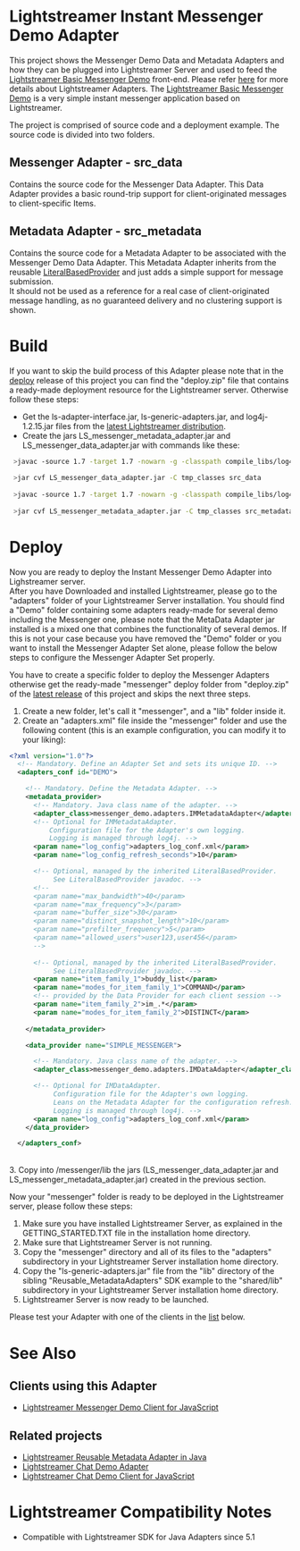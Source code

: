 # Lightstreamer Instant Messenger Demo Adapter #

This project shows the Messenger Demo Data and Metadata Adapters and how they can be plugged into Lightstreamer Server and used to feed the [Lightstreamer Basic Messenger Demo](https://github.com/Weswit/Lightstreamer-example-Messenger-client-javascript) front-end. Please refer [here](http://www.lightstreamer.com/latest/Lightstreamer_Allegro-Presto-Vivace_5_1_Colosseo/Lightstreamer/DOCS-SDKs/General%20Concepts.pdf) for more details about Lightstreamer Adapters.
The [Lightstreamer Basic Messenger Demo](https://github.com/Weswit/Lightstreamer-example-Messenger-client-javascript) is a very simple instant messenger application based on Lightstreamer.

The project is comprised of source code and a deployment example. The source code is divided into two folders.

## Messenger Adapter - src_data ##
Contains the source code for the Messenger Data Adapter. This Data Adapter provides a basic round-trip support for client-originated messages to client-specific Items.<br>

## Metadata Adapter - src_metadata ##
 Contains the source code for a Metadata Adapter to be associated with the Messenger Demo Data Adapter. This Metadata Adapter inherits from the reusable [LiteralBasedProvider](https://github.com/Weswit/Lightstreamer-example-ReusableMetadata-adapter-java) and just adds a simple support for message submission.<br>
It should not be used as a reference for a real case of client-originated message handling, as no guaranteed delivery and no clustering support is shown.

# Build #

If you want to skip the build process of this Adapter please note that in the [deploy](https://github.com/Weswit/Lightstreamer-example-Messenger-adapter-java/releases) release of this project you can find the "deploy.zip" file that contains a ready-made deployment resource for the Lightstreamer server.
Otherwise follow these steps:

*  Get the ls-adapter-interface.jar, ls-generic-adapters.jar, and log4j-1.2.15.jar files from the [latest Lightstreamer distribution](http://www.lightstreamer.com/download).
*  Create the jars LS_messenger_metadata_adapter.jar and LS_messenger_data_adapter.jar with commands like these:
```sh
 >javac -source 1.7 -target 1.7 -nowarn -g -classpath compile_libs/log4j-1.2.15.jar;compile_libs/ls-adapter-interface/ls-adapter-interface.jar;compile_libs/ls-generic-adapters/ls-generic-adapters.jar -sourcepath src/src_data -d tmp_classes src/src_data/messenger_demo/adapters/IMDataAdapter.java
 
 >jar cvf LS_messenger_data_adapter.jar -C tmp_classes src_data
 
 >javac -source 1.7 -target 1.7 -nowarn -g -classpath compile_libs/log4j-1.2.15.jar;compile_libs/ls-adapter-interface/ls-adapter-interface.jar;compile_libs/ls-generic-adapters/ls-generic-adapters.jar;LS_messenger_data_adapter.jar -sourcepath src/src_metadata -d tmp_classes src/src_metadata/messenger_demo/adapters/IMMetadataAdapter.java
 
 >jar cvf LS_messenger_metadata_adapter.jar -C tmp_classes src_metadata
```

# Deploy #

Now you are ready to deploy the Instant Messenger Demo Adapter into Lighstreamer server.<br>
After you have Downloaded and installed Lightstreamer, please go to the "adapters" folder of your Lightstreamer Server installation. You should find a "Demo" folder containing some adapters ready-made for several demo including the Messenger one, please note that the MetaData Adapter jar installed is a mixed one that combines the functionality of several demos. If this is not your case because you have removed the "Demo" folder or you want to install the Messenger Adapter Set alone, please follow the below steps to configure the Messenger Adapter Set properly.

You have to create a specific folder to deploy the Messenger Adapters otherwise get the ready-made "messenger" deploy folder from "deploy.zip" of the [latest release](https://github.com/Weswit/Lightstreamer-example-Messenger-adapter-java/releases) of this project and skips the next three steps.

1. Create a new folder, let's call it "messenger", and a "lib" folder inside it.
2. Create an "adapters.xml" file inside the "messenger" folder and use the following content (this is an example configuration, you can modify it to your liking):

```xml      
<?xml version="1.0"?>
  <!-- Mandatory. Define an Adapter Set and sets its unique ID. -->
  <adapters_conf id="DEMO">

    <!-- Mandatory. Define the Metadata Adapter. -->
    <metadata_provider>
      <!-- Mandatory. Java class name of the adapter. -->
      <adapter_class>messenger_demo.adapters.IMMetadataAdapter</adapter_class>
      <!-- Optional for IMMetadataAdapter.
          Configuration file for the Adapter's own logging.
          Logging is managed through log4j. -->
      <param name="log_config">adapters_log_conf.xml</param>
      <param name="log_config_refresh_seconds">10</param>

      <!-- Optional, managed by the inherited LiteralBasedProvider.
           See LiteralBasedProvider javadoc. -->
      <!--
      <param name="max_bandwidth">40</param>
      <param name="max_frequency">3</param>
      <param name="buffer_size">30</param>
      <param name="distinct_snapshot_length">10</param>
      <param name="prefilter_frequency">5</param>
      <param name="allowed_users">user123,user456</param>
      -->
      
      <!-- Optional, managed by the inherited LiteralBasedProvider.
           See LiteralBasedProvider javadoc. -->
      <param name="item_family_1">buddy_list</param>
      <param name="modes_for_item_family_1">COMMAND</param>
      <!-- provided by the Data Provider for each client session -->
      <param name="item_family_2">im_.*</param>
      <param name="modes_for_item_family_2">DISTINCT</param>
      
    </metadata_provider>

    <data_provider name="SIMPLE_MESSENGER">

      <!-- Mandatory. Java class name of the adapter. -->
      <adapter_class>messenger_demo.adapters.IMDataAdapter</adapter_class>

      <!-- Optional for IMDataAdapter.
           Configuration file for the Adapter's own logging.
           Leans on the Metadata Adapter for the configuration refresh.
           Logging is managed through log4j. -->
      <param name="log_config">adapters_log_conf.xml</param>
    </data_provider>

  </adapters_conf>
```
<br> 
3. Copy into /messenger/lib the jars (LS_messenger_data_adapter.jar and LS_messenger_metadata_adapter.jar) created in the previous section.

Now your "messenger" folder is ready to be deployed in the Lightstreamer server, please follow these steps:<br>

1. Make sure you have installed Lightstreamer Server, as explained in the GETTING_STARTED.TXT file in the installation home directory.
2. Make sure that Lightstreamer Server is not running.
3. Copy the "messenger" directory and all of its files to the "adapters" subdirectory in your Lightstreamer Server installation home directory.
4. Copy the "ls-generic-adapters.jar" file from the "lib" directory of the sibling "Reusable_MetadataAdapters" SDK example to the "shared/lib" subdirectory in your Lightstreamer Server installation home directory.
5. Lightstreamer Server is now ready to be launched.

Please test your Adapter with one of the clients in the [list](https://github.com/Weswit/Lightstreamer-example-Messenger-adapter-java#clients-using-this-adapter) below.

# See Also #

## Clients using this Adapter ##

* [Lightstreamer Messenger Demo Client for JavaScript](https://github.com/Weswit/Lightstreamer-example-Messenger-client-javascript)

## Related projects ##

* [Lightstreamer Reusable Metadata Adapter in Java](https://github.com/Weswit/Lightstreamer-example-ReusableMetadata-adapter-java)
* [Lightstreamer Chat Demo Adapter](https://github.com/Weswit/Lightstreamer-example-Chat-adapter-java)
* [Lightstreamer Chat Demo Client for JavaScript](https://github.com/Weswit/Lightstreamer-example-chat-client-javascript)

# Lightstreamer Compatibility Notes #

- Compatible with Lightstreamer SDK for Java Adapters since 5.1
